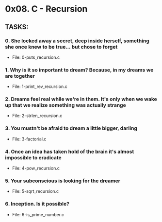 # 0x08. C - Recursion

## TASKS:
### 0. She locked away a secret, deep inside herself, something she once knew to be true... but chose to forget
 - File: 0-puts_recursion.c
### 1. Why is it so important to dream? Because, in my dreams we are together
 - File: 1-print_rev_recursion.c
### 2. Dreams feel real while we're in them. It's only when we wake up that we realize something was actually strange
 - File: 2-strlen_recursion.c
### 3. You mustn't be afraid to dream a little bigger, darling
 - File: 3-factorial.c
### 4. Once an idea has taken hold of the brain it's almost impossible to eradicate
 - File: 4-pow_recursion.c
### 5. Your subconscious is looking for the dreamer
 - File: 5-sqrt_recursion.c
### 6. Inception. Is it possible?
 - File: 6-is_prime_number.c
